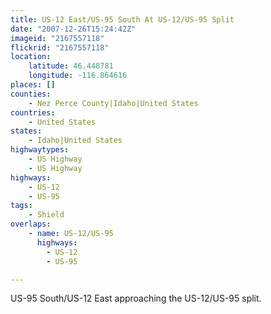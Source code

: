```yaml
---
title: US-12 East/US-95 South At US-12/US-95 Split
date: "2007-12-26T15:24:42Z"
imageid: "2167557118"
flickrid: "2167557118"
location:
    latitude: 46.448781
    longitude: -116.864616
places: []
counties:
    - Nez Perce County|Idaho|United States
countries:
    - United States
states:
    - Idaho|United States
highwaytypes:
    - US Highway
    - US Highway
highways:
    - US-12
    - US-95
tags:
    - Shield
overlaps:
    - name: US-12/US-95
      highways:
        - US-12
        - US-95

---
```

US-95 South/US-12 East approaching the US-12/US-95 split.